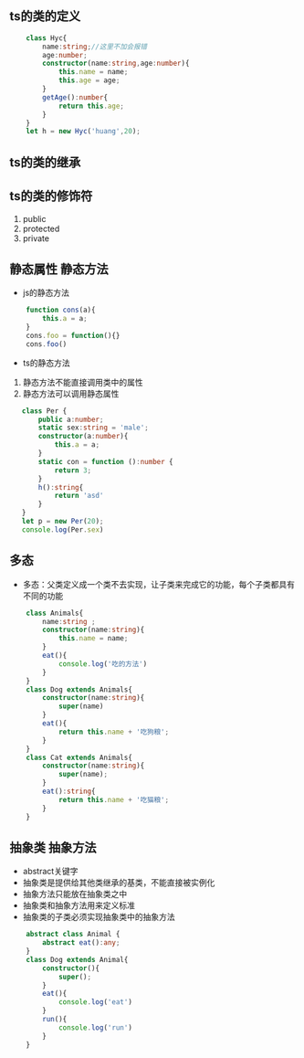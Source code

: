 ## ts的类的定义
```ts
    class Hyc{
        name:string;//这里不加会报错
        age:number;
        constructor(name:string,age:number){
            this.name = name;
            this.age = age;
        }
        getAge():number{
            return this.age;
        }
    }
    let h = new Hyc('huang',20);
```

## ts的类的继承

## ts的类的修饰符
1. public
2. protected
3. private

## 静态属性  静态方法
- js的静态方法
```js
    function cons(a){
        this.a = a;
    }
    cons.foo = function(){}
    cons.foo()
```

- ts的静态方法
 1. 静态方法不能直接调用类中的属性
 2. 静态方法可以调用静态属性

 ```ts
    class Per {
        public a:number;
        static sex:string = 'male';
        constructor(a:number){
            this.a = a;
        }
        static con = function ():number {
            return 3;
        }
        h():string{
            return 'asd'
        }
    }
    let p = new Per(20);
    console.log(Per.sex)
 ```

## 多态
- 多态：父类定义成一个类不去实现，让子类来完成它的功能，每个子类都具有不同的功能
```ts
    class Animals{
        name:string ;
        constructor(name:string){
            this.name = name;
        }
        eat(){
            console.log('吃的方法')
        }
    }
    class Dog extends Animals{
        constructor(name:string){
            super(name)
        }
        eat(){
            return this.name + '吃狗粮';
        }
    }
    class Cat extends Animals{
        constructor(name:string){
            super(name);
        }
        eat():string{
            return this.name + '吃猫粮';
        }
    }
```

## 抽象类 抽象方法
- abstract关键字
- 抽象类是提供给其他类继承的基类，不能直接被实例化
- 抽象方法只能放在抽象类之中
- 抽象类和抽象方法用来定义标准
- 抽象类的子类必须实现抽象类中的抽象方法

```ts
    abstract class Animal {
        abstract eat():any;
    }
    class Dog extends Animal{
        constructor(){
            super();
        }
        eat(){
            console.log('eat')
        }
        run(){
            console.log('run')
        }
    }
```
